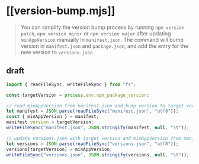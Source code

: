 # [[version-bump.mjs]]

> You can simplify the version bump process by running `npm version patch`, `npm version minor` or `npm version major` after updating `minAppVersion` manually in `manifest.json`.
> The command will bump version in `manifest.json` and `package.json`, and add the entry for the new version to `versions.json`

## draft


```js
import { readFileSync, writeFileSync } from "fs";

const targetVersion = process.env.npm_package_version;

// read minAppVersion from manifest.json and bump version to target version
let manifest = JSON.parse(readFileSync("manifest.json", "utf8"));
const { minAppVersion } = manifest;
manifest.version = targetVersion;
writeFileSync("manifest.json", JSON.stringify(manifest, null, "\t"));

// update versions.json with target version and minAppVersion from manifest.json
let versions = JSON.parse(readFileSync("versions.json", "utf8"));
versions[targetVersion] = minAppVersion;
writeFileSync("versions.json", JSON.stringify(versions, null, "\t"));

```
